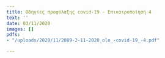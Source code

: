 ```yaml
---
title: Οδηγίες προφύλαξης covid-19 - Επικαιροποίηση 4
text: ''
date: 03/11/2020
images: []
pdfs:
- "/uploads/2020/11/2089-2-11-2020_olo_-covid-19_-4.pdf"

---
```

